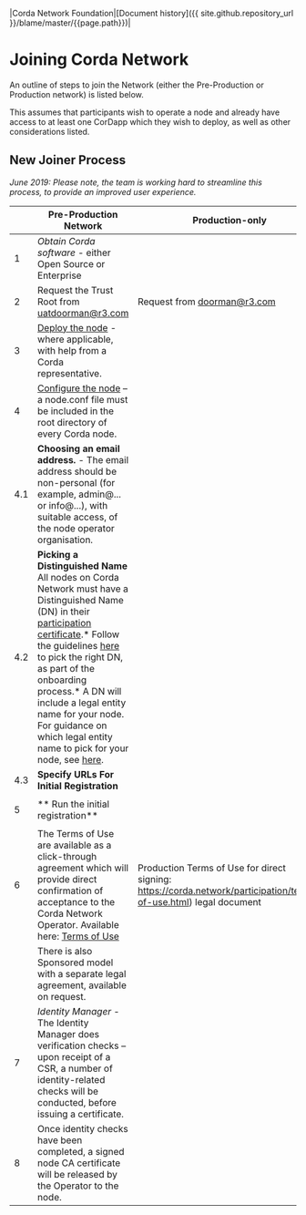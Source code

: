|Corda Network Foundation|[Document history]({{ site.github.repository_url }}/blame/master/{{page.path}})|

Joining Corda Network
=====================

An outline of steps to join the Network (either the Pre-Production or Production network) is listed below. 

This assumes that participants wish to operate a node and already have access to at least one CorDapp which they wish to deploy, as well as other considerations listed. 

New Joiner Process 
------------------

*June 2019: Please note, the team is working hard to streamline this process, to provide an improved user experience.*

| ﻿    | Pre-Production Network                                                                                                                                                                                                                                                                                                                                                                                                                                                                                                                            | Production-only                                                                                                   |
|-----|---------------------------------------------------------------------------------------------------------------------------------------------------------------------------------------------------------------------------------------------------------------------------------------------------------------------------------------------------------------------------------------------------------------------------------------------------------------------------------------------------------------------------------------------------|-------------------------------------------------------------------------------------------------------------------|
| 1   | *Obtain Corda software* - either Open Source or Enterprise                                                                                                                                                                                                                                                                                                                                                                                                                                                                                        |                                                                                                                   |
| 2   | Request the Trust Root from uatdoorman@r3.com                                                                                                                                                                                                                                                                                                                                                                                                                                                                                                     | Request from doorman@r3.com                                                                                       |
| 3   | [Deploy the node](https://docs.corda.net/deploying-a-node.html) - where applicable, with help from a Corda representative.                                                                                                                                                                                                                                                                                                                                                                                                                        |                                                                                                                   |
| 4   | [Configure the node](https://docs.corda.net/corda-configuration-file.html) – a node.conf file must be included in the root directory of every Corda node.                                                                                                                                                                                                                                                                                                                                                                                         |                                                                                                                   |
| 4.1 | **Choosing an email address.** - The email address should be non-personal (for example, admin@... or info@...), with suitable access, of the node operator organisation.                                                                                                                                                                                                                                                                                                                                                                          |                                                                                                                   |
| 4.2 | **Picking a Distinguished Name** All nodes on Corda Network must have a Distinguished Name (DN) in their [participation certificate](https://docs.corda.net/corda-network/index.html#identity-service).* Follow the guidelines [here](https://corda.network/participation/distinguishedname.html) to pick the right DN, as part of the onboarding process.* A DN will include a legal entity name for your node. For guidance on which legal entity name to pick for your node, see [here](https://corda.network/participation/legalentity.html). |                                                                                                                   |
| 4.3 | **Specify URLs For Initial Registration**                                                                                                                                                                                                                                                                                                                                                                                                                                                                                                         | <different URLs required>                                                                                         |
|     |                                                                                                                                                                                                                                             |                                                                                                                   |
| 5   | ** Run the initial registration**                                                                                                                                                                                                                |                                                                                                                   |
|     |                                                                                                                                                                                                                                                                                                                                                                                                                                                                                                                                                   |                                                                                                                   |
| 6   | The Terms of Use are available as a click-through agreement which will provide direct confirmation of acceptance to the Corda Network Operator. Available here: [Terms of Use](https://fs22.formsite.com/r3cev/CordaUATAgreement2019/index.html)                                                                                                                                                                                                                                                                                                  | Production Terms of Use for direct signing: https://corda.network/participation/terms-of-use.html) legal document |
|     | There is also Sponsored model with a separate legal agreement, available on request.                                                                                                                                                                                                                                                                                                                                                                                                                                                              |                                                                                                                   |
| 7   | *Identity Manager* - The Identity Manager does verification checks – upon receipt of a CSR, a number of identity-related checks will be conducted, before issuing a certificate.                                                                                                                                                                                                                                                                                                                                                                  |                                                                                                                   |
| 8   | Once identity checks have been completed, a signed node CA certificate will be released by the Operator to the node.                                                                                                                                                                                                                                                                                                                                                                                                                              |                                                                                                                   |                                                                                                    |

